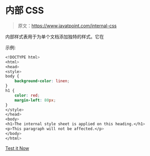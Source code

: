# 内部 CSS

> 原文：<https://www.javatpoint.com/internal-css>

内部样式表用于为单个文档添加独特的样式。它在

示例:

```css
<!DOCTYPE html>
<html>
<head>
<style>
body {
    background-color: linen;
}
h1 {
    color: red;
    margin-left: 80px;
} 
</style>
</head>
<body>
<h1>The internal style sheet is applied on this heading.</h1>
<p>This paragraph will not be affected.</p>
</body>
</html>

```

[Test it Now](https://www.javatpoint.com/oprweb/test.jsp?filename=cssinternal1)